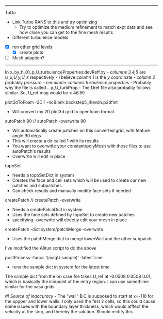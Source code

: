 ----
ToDo
- Link Turbo RANS to this and try optimizing
    - Try to optimize the medium refinement to match expt data and see how close
        you can get to the fine mesh results
- Different turbulence models
- [x] run other grid levels
    - [x] create plots
- [ ] Mesh adaption?
----

In x_by_h_01_p_U_turbulenceProperties:devReff.xy
    - *columns 3,4,5* are *U_x,U_y,U_z* respectively
    - I believe *column 1* is the *y* coordinate
    - *column 2* probably *pressure*
    - *remainder columns* *turbulence properties*
    - Probably why the file is called ...p_U_turbProp
    - The Uref file also probably follows similar. So, U_ref mag would be = 46.59

plot3dToFoam -2D 1 -noBlank backstep5_4levdn.p2dfmt
- Will convert my 2D plot3d grid to openfoam format

autoPatch 90 // autoPatch -overwrite 90
- Will automatically create patches on this converted grid, with feature angle 90 degs
- This will create a dir called 1 with its results
- You want to overwrite your constant/polyMesh with these files to use autoPatch's results
- Overwrite will edit in place

topoSet
- Needs a topoSetDict in system
- Creates the face and cell sets which will be used to create our new patches and subpatches
- Can check results and manually modify face sets if needed

createPatch // createPatch -overwrite
- Needs a createPatchDict in system
- Uses the face sets defined by topoSet to create new patches
- specifying -overwrite will directly edit your mesh in place

createPatch -dict system/patchMerge -overwrite
- Uses the patchMerge dict to merge lowerWall and the other subpatch

I've modified the Allrun script to do the above

postProcess -funcs '(magU sample)' -latestTime
- runs the sample dict in system for the latest time

The sample dict from the ori case file takes U_ref at -0.0508 0.0508 0.01, which is basically the midpoint of the
entry region. I can use somethime similar for the nasa grids

*#! Source of inaccuracy* - The "wall" B.C is supposed to start at x=-110 for the uppper and lower walls. I only used the first 2 cells,
so this could cause some issues with the boundary layer thickness, which would afffect the velocity at the step, and thereby
the solution. Should rectify this